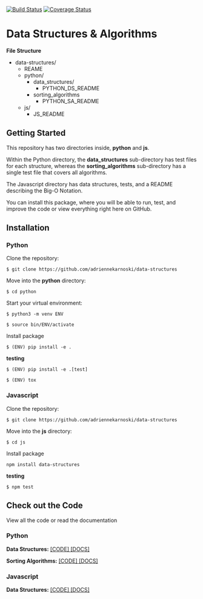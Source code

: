[![Build Status](https://travis-ci.org/adriennekarnoski/data-structures.svg?branch=master)](https://travis-ci.org/adriennekarnoski/data-structures)
[![Coverage Status](https://coveralls.io/repos/github/adriennekarnoski/data-structures/badge.svg?branch=master)](https://coveralls.io/github/adriennekarnoski/data-structures?branch=master)

# Data Structures & Algorithms

**File Structure**

* data-structures/
    * REAME
    * python/
        * data_structures/
            * PYTHON_DS_README
        * sorting_algorithms
            * PYTHON_SA_README
    * js/
        * JS_README

## Getting Started

This repository has two directories inside, **python** and **js**.

Within the Python directory, the **data_structures** sub-directory has test files
for each structure, whereas the **sorting_algorithms** sub-directory has a single
test file that covers all algorithms.

The Javascript directory has data structures, tests, and a README describing the Big-O Notation.

You can install this package, where you will be able to run, test, and improve the code
or view everything right here on GitHub.

## Installation

### Python


Clone the repository:

`$ git clone https://github.com/adriennekarnoski/data-structures`

Move into the **python** directory:

`$ cd python`

Start your virtual environment:

`$ python3 -m venv ENV`

`$ source bin/ENV/activate`

Install package

`$ (ENV) pip install -e .`

**testing**

`$ (ENV) pip install -e .[test]`

`$ (ENV) tox`

### Javascript

Clone the repository:

`$ git clone https://github.com/adriennekarnoski/data-structures`

Move into the **js** directory:

`$ cd js`

Install package

`npm install data-structures`

**testing**

`$ npm test`

## Check out the Code
View all the code or read the documentation

### Python

**Data Structures:**
[ [CODE] ](https://github.com/adriennekarnoski/data-structures/tree/master/data_structures)
[ [DOCS] ](https://github.com/adriennekarnoski/data-structures/blob/master/data_structures/README.md)


**Sorting Algorithms:**
[ [CODE] ](https://github.com/adriennekarnoski/data-structures/tree/master/sorting_algorithms)
[ [DOCS] ](https://github.com/adriennekarnoski/data-structures/blob/master/sorting_algorithms/README.md)


### Javascript
**Data Structures:**
[ [CODE] ](https://github.com/adriennekarnoski/data-structures/tree/master/data_structures)
[ [DOCS] ](https://github.com/adriennekarnoski/data-structures/blob/master/data_structures/README.md)